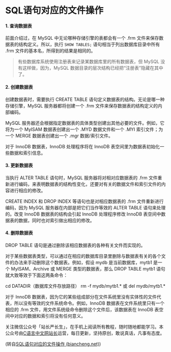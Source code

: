 # SQL语句对应的文件操作

#### 1. 查询数据表

前面介绍过，在 MySQL 中无论哪种存储引擎的表都会有一个 .frm 文件来保存数据表的结构定义。所以，执行 `SHOW TABLES;` 语句相当于列出数据库目录中所有 .frm 文件的基本名，所得到的结果是相同的。

> 有些数据库系统使用注册表来记录某数据库里的所有数据表，但 MySQL 没有这样做，因为，MySQL 数据目录的层次结构已经把“注册表”隐藏在其中了。

#### 2. 创建数据表

创建数据表时，需要执行 CREATE TABLE 语句定义数据表的结构。无论是哪一种存储引擎，MySQL 服务器都将创建一个 .frm 文件来保存数据表的结构定义的内部编码。

MySQL 服务器还会根据指定数据表的具体类型创建出其他必要的文件。例如，它将为一个 MyISAM 数据表创建出一个 .MYD 数据文件和一个 .MYI 索引文件；为一个 MERGE 数据表创建出一个 .mgr 数据/索引文件。

对于 InnoDB 数据表，InnoDB 处理程序将在 InnoDB 表空间里为数据表初始化一些数据和索引信息。

#### 3. 更新数据表

当执行 ALTER TABLE 语句时，MySQL 服务器将对相对应数据表的 .frm 文件重新进行编码，来表明数据表的结构性变化，还要对有关的数据文件和索引文件的内容进行相应的修改。

CREATE INDEX 和 DROP INDEX 等语句也是对相应数据表的 .frm 文件重新进行编码，因为 MySQL 服务器在内部是把它们当作等效的 ALTER TABLE 语句来处理的。改变 InnoDB 数据表的结构会引起 InnoDB 处理程序修改 InnoDB 表空间中数据表的数据，同时也对索引做出相应的修改。

#### 4. 删除数据表

DROP TABLE 语句是通过删除该相应数据表的各种有关文件而实现的。

对于某些数据表类型，可以通过在相应的数据库目录里删除与数据表有关的各个文件的办法来手动删除这个数据表。例如，假设 mydb 是当前数据库，mytb1 是一个 MyISAM、Archive 或 MERGE 类型的数据表，那么 DROP TABLE mytb1 语句就大致等效于下面这两条命令：

cd DATADIR（数据库文件存放路径）
rm -f mydb/mytb1.* 或 del mydb/mytb1.*

对于 InnoDB 数据表，因为它的某些组成部分在文件系统里没有实体性的文件代表，所以没有等效的文件系统命令。例如，InnoDB 数据表在文件系统里只有一个相应的 .frm 文件，用文件系统级命令删除这个文件后，该数据表在 InnoDB 表空间中对应的数据和索引将没有任何意义。

关注微信公众号「站长严长生」，在手机上阅读所有教程，随时随地都能学习。本公众号由[C语言中文网站长](http://c.biancheng.net/view/8092.html)运营，每日更新，坚持原创，敢说真话，凡事有态度。



(转自[SQL语句对应的文件操作 (biancheng.net)](http://c.biancheng.net/view/vip_8336.html))